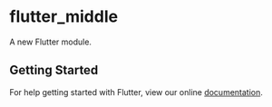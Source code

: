 # flutter_middle

A new Flutter module.

## Getting Started

For help getting started with Flutter, view our online
[documentation](https://flutter.dev/).
